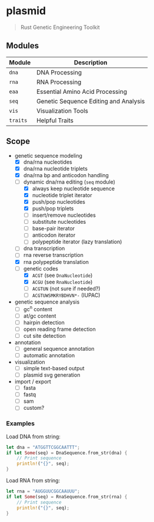 # plasmid
> Rust Genetic Engineering Toolkit

## Modules

| Module   | Description |
| -------- | ----------- |
| `dna`    | DNA Processing |
| `rna`    | RNA Processing |
| `eaa`    | Essential Amino Acid Processing |
| `seq`    | Genetic Sequence Editing and Analysis |
| `vis`    | Visualization Tools |
| `traits` | Helpful Traits |

## Scope

- genetic sequence modeling
  - [x] dna/rna nucleotides
  - [x] dna/rna nucleotide triplets
  - [x] dna/rna bp and anticodon handling
  - [ ] dynamic dna/rna editing (`seq` module)
    - [x] always keep nucleotide sequence
    - [x] nucleotide triplet iterator
    - [x] push/pop nucleotides
    - [x] push/pop triplets
    - [ ] insert/remove nucleotides
    - [ ] substitute nucleotides
    - [ ] base-pair iterator
    - [ ] anticodon iterator
    - [ ] polypeptide iterator (lazy translation)
  - [ ] dna transcription
  - [ ] rna reverse transcription
  - [x] rna polypeptide translation
  - [ ] genetic codes
    - [x] `ACGT` (see `DnaNucleotide`)
    - [x] `ACGU` (see `RnaNucleotide`)
    - [ ] `ACGTUN` (not sure if needed?)
    - [ ] `ACGTUWSMKRYBDHVN*-` (IUPAC)
- genetic sequence analysis
  - [ ] gc<sup>n</sup> content
  - [ ] at/gc content
  - [ ] hairpin detection
  - [ ] open reading frame detection
  - [ ] cut site detection
- annotation
  - [ ] general sequence annotation
  - [ ] automatic annotation
- visualization
  - [ ] simple text-based output
  - [ ] plasmid svg generation
- import / export
  - [ ] fasta
  - [ ] fastq
  - [ ] sam
  - [ ] custom?

### Examples

Load DNA from string:
```rs
let dna = "ATGGTTCGGCAATTT";
if let Some(seq) = DnaSequence.from_str(dna) {
    // Print sequence
    println!("{}", seq);
}
```

Load RNA from string:
```rs
let rna = "AUGGUUCGGCAAUUU";
if let Some(seq) = RnaSequence.from_str(rna) {
    // Print sequence
    println!("{}", seq);
}
```